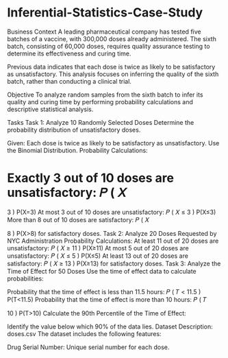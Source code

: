 # Inferential-Statistics-Case-Study

Business Context
A leading pharmaceutical company has tested five batches of a vaccine, with 300,000 doses already administered. The sixth batch, consisting of 60,000 doses, requires quality assurance testing to determine its effectiveness and curing time.

Previous data indicates that each dose is twice as likely to be satisfactory as unsatisfactory. This analysis focuses on inferring the quality of the sixth batch, rather than conducting a clinical trial.

Objective
To analyze random samples from the sixth batch to infer its quality and curing time by performing probability calculations and descriptive statistical analysis.

Tasks
Task 1: Analyze 10 Randomly Selected Doses
Determine the probability distribution of unsatisfactory doses.

Given: Each dose is twice as likely to be satisfactory as unsatisfactory.
Use the Binomial Distribution.
Probability Calculations:

Exactly 3 out of 10 doses are unsatisfactory:
𝑃
(
𝑋
=
3
)
P(X=3)
At most 3 out of 10 doses are unsatisfactory:
𝑃
(
𝑋
≤
3
)
P(X≤3)
More than 8 out of 10 doses are satisfactory:
𝑃
(
𝑋
>
8
)
P(X>8) for satisfactory doses.
Task 2: Analyze 20 Doses Requested by NYC Administration
Probability Calculations:
At least 11 out of 20 doses are unsatisfactory:
𝑃
(
𝑋
≥
11
)
P(X≥11)
At most 5 out of 20 doses are unsatisfactory:
𝑃
(
𝑋
≤
5
)
P(X≤5)
At least 13 out of 20 doses are satisfactory:
𝑃
(
𝑋
≥
13
)
P(X≥13) for satisfactory doses.
Task 3: Analyze the Time of Effect for 50 Doses
Use the time of effect data to calculate probabilities:

Probability that the time of effect is less than 11.5 hours:
𝑃
(
𝑇
<
11.5
)
P(T<11.5)
Probability that the time of effect is more than 10 hours:
𝑃
(
𝑇
>
10
)
P(T>10)
Calculate the 90th Percentile of the Time of Effect:

Identify the value below which 90% of the data lies.
Dataset Description: doses.csv
The dataset includes the following features:

Drug Serial Number: Unique serial number for each dose.
